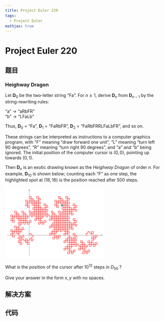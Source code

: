 ```yaml
---
title: Project Euler 220
tags:
  - Project Euler
mathjax: true
---
```

<escape><!-- more --></escape>
    


# Project Euler 220
## 题目
### Heighway Dragon

Let $\mathbf{D}_0$ be the two-letter string “Fa”. For $n\ge1$, derive $\mathbf{D}_n$ from $\mathbf{D}_{n-1}$ by the string-rewriting rules:

“a” → “aRbFR”<br>“b” → “LFaLb”

Thus, $\mathbf{D}_0$ = “Fa”, $\mathbf{D}_1$ = “FaRbFR”, $\mathbf{D}_2$ = “FaRbFRRLFaLbFR”, and so on.

These strings can be interpreted as instructions to a computer graphics program, with “F” meaning “draw forward one unit”, “L” meaning “turn left $90$ degrees”, “R” meaning “turn right $90$ degrees”, and “a” and “b” being ignored. The initial position of the computer cursor is $(0,0)$, pointing up towards $(0,1)$.

Then $\mathbf{D}_n$ is an exotic drawing known as the *Heighway Dragon* of order $n$.  For example, $\mathbf{D}_{10}$ is shown below; counting each “F” as one step, the highlighted spot at $(18,16)$ is the position reached after $500$ steps.

![](../images/p220.gif)

What is the position of the cursor after $10^{12}$ steps in $D_{50}$ ?

Give your answer in the form $x,y$ with no spaces.


## 解决方案


## 代码


